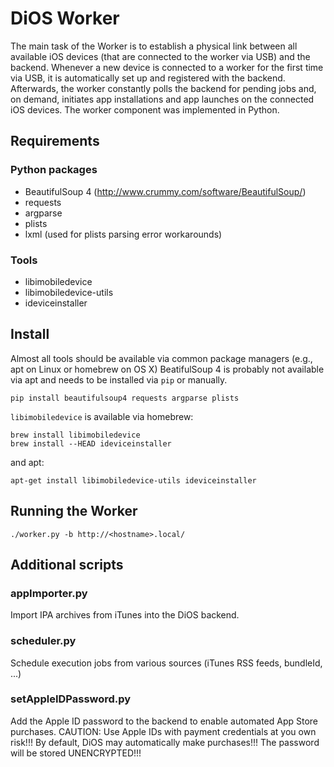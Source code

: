 # DiOS Worker

The main task of the Worker is to establish a physical link between all available iOS devices (that are connected to the worker via USB) and the backend. Whenever a new device is connected to a worker for the first time via USB, it is automatically set up and registered with the backend. Afterwards, the worker constantly polls the backend for pending jobs and, on demand, initiates app installations and app launches on the connected iOS devices. The worker component was implemented in Python.

## Requirements
### Python packages

  - BeautifulSoup 4 (http://www.crummy.com/software/BeautifulSoup/)
  - requests 
  - argparse
  - plists
  - lxml (used for plists parsing error workarounds)

### Tools

  - libimobiledevice
  - libimobiledevice-utils
  - ideviceinstaller

  
## Install

Almost all tools should be available via common package managers (e.g., apt on Linux or homebrew on OS X)
BeatifulSoup 4 is probably not available via apt and needs to be installed via `pip` or manually.

```
pip install beautifulsoup4 requests argparse plists
```

`libimobiledevice` is available via homebrew:

```
brew install libimobiledevice  
brew install --HEAD ideviceinstaller  
```

and apt:

```
apt-get install libimobiledevice-utils ideviceinstaller
```

## Running the Worker

`./worker.py -b http://<hostname>.local/`


## Additional scripts

### appImporter.py

Import IPA archives from iTunes into the DiOS backend.

### scheduler.py

Schedule execution jobs from various sources (iTunes RSS feeds, bundleId, ...)

### setAppleIDPassword.py

Add the Apple ID password to the backend to enable automated App Store purchases. 
CAUTION: Use Apple IDs with payment credentials at you own risk!!! By default, DiOS may automatically make purchases!!! The password will be stored UNENCRYPTED!!!


